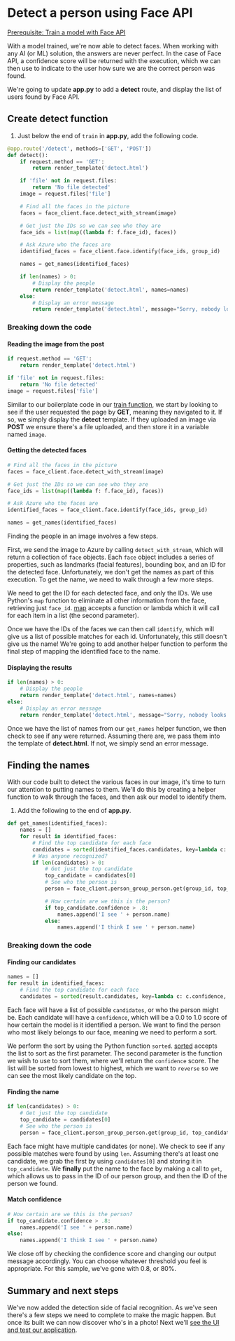 # Detect a person using Face API

[Prerequisite: Train a model with Face API](./train-face-api.md)

With a model trained, we're now able to detect faces. When working with any AI (or ML) solution, the answers are never perfect. In the case of Face API, a confidence score will be returned with the execution, which we can then use to indicate to the user how sure we are the correct person was found.

We're going to update **app.py** to add a **detect** route, and display the list of users found by Face API.

## Create detect function

1. Just below the end of `train` in **app.py**, add the following code.

``` python
@app.route('/detect', methods=['GET', 'POST'])
def detect():
    if request.method == 'GET':
        return render_template('detect.html')

    if 'file' not in request.files:
        return 'No file detected'
    image = request.files['file']

    # Find all the faces in the picture
    faces = face_client.face.detect_with_stream(image)

    # Get just the IDs so we can see who they are
    face_ids = list(map((lambda f: f.face_id), faces))

    # Ask Azure who the faces are
    identified_faces = face_client.face.identify(face_ids, group_id)

    names = get_names(identified_faces)

    if len(names) > 0:
        # Display the people
        return render_template('detect.html', names=names)
    else:
        # Display an error message
        return render_template('detect.html', message="Sorry, nobody looks familiar")
```

### Breaking down the code

#### Reading the image from the post

``` python
if request.method == 'GET':
    return render_template('detect.html')

if 'file' not in request.files:
    return 'No file detected'
image = request.files['file']
```

Similar to our boilerplate code in our [train function](./train-face-api.md), we start by looking to see if the user requested the page by **GET**, meaning they navigated to it. If so, we simply display the **detect** template. If they uploaded an image via **POST** we ensure there's a file uploaded, and then store it in a variable named `image`.

#### Getting the detected faces

``` python
# Find all the faces in the picture
faces = face_client.face.detect_with_stream(image)

# Get just the IDs so we can see who they are
face_ids = list(map((lambda f: f.face_id), faces))

# Ask Azure who the faces are
identified_faces = face_client.face.identify(face_ids, group_id)

names = get_names(identified_faces)
```

Finding the people in an image involves a few steps.

First, we send the image to Azure by calling `detect_with_stream`, which will return a collection of `face` objects. Each `face` object includes a series of properties, such as landmarks (facial features), bounding box, and an ID for the detected face. Unfortunately, we don't get the names as part of this execution. To get the name, we need to walk through a few more steps.

We need to get the ID for each detected face, and only the IDs. We use Python's `map` function to eliminate all other information from the face, retrieving just `face_id`. [map](https://docs.python.org/3/library/functions.html?highlight=sorted#map) accepts a function or lambda which it will call for each item in a list (the second parameter).

Once we have the IDs of the faces we can then call `identify`, which will give us a list of possible matches for each id. Unfortunately, this still doesn't give us the name! We're going to add another helper function to perform the final step of mapping the identified face to the name.

#### Displaying the results

``` python
if len(names) > 0:
    # Display the people
    return render_template('detect.html', names=names)
else:
    # Display an error message
    return render_template('detect.html', message="Sorry, nobody looks familiar")
```

Once we have the list of names from our `get_names` helper function, we then check to see if any were returned. Assuming there are, we pass them into the template of **detect.html**. If not, we simply send an error message.

## Finding the names

With our code built to detect the various faces in our image, it's time to turn our attention to putting names to them. We'll do this by creating a helper function to walk through the faces, and then ask our model to identify them.

1. Add the following to the end of **app.py**.

``` python
def get_names(identified_faces):
    names = []
    for result in identified_faces:
        # Find the top candidate for each face
        candidates = sorted(identified_faces.candidates, key=lambda c: c.confidence, reverse=True)
        # Was anyone recognized?
        if len(candidates) > 0:
            # Get just the top candidate
            top_candidate = candidates[0]
            # See who the person is
            person = face_client.person_group_person.get(group_id, top_candidate.person_id)

            # How certain are we this is the person?
            if top_candidate.confidence > .8:
                names.append('I see ' + person.name)
            else:
                names.append('I think I see ' + person.name)
```

### Breaking down the code

#### Finding our candidates

``` python
names = []
for result in identified_faces:
    # Find the top candidate for each face
    candidates = sorted(result.candidates, key=lambda c: c.confidence, reverse=True)
```

Each face will have a list of possible `candidates`, or who the person might be. Each candidate will have a `confidence`, which will be a 0.0 to 1.0 score of how certain the model is it identified a person. We want to find the person who most likely belongs to our face, meaning we need to perform a sort.

We perform the sort by using the Python function `sorted`. [sorted](https://docs.python.org/3/library/functions.html?highlight=sorted#sorted) accepts the list to sort as the first parameter. The second parameter is the function we wish to use to sort them, where we'll return the `confidence` score. The list will be sorted from lowest to highest, which we want to `reverse` so we can see the most likely candidate on the top.

#### Finding the name

``` python
if len(candidates) > 0:
    # Get just the top candidate
    top_candidate = candidates[0]
    # See who the person is
    person = face_client.person_group_person.get(group_id, top_candidate.person_id)
```

Each face might have multiple candidates (or none). We check to see if any possible matches were found by using `len`. Assuming there's at least one candidate, we grab the first by using `candidates[0]` and storing it in `top_candidate`. We **finally** put the name to the face by making a call to `get`, which allows us to pass in the ID of our person group, and then the ID of the person we found.

#### Match confidence

``` python
# How certain are we this is the person?
if top_candidate.confidence > .8:
    names.append('I see ' + person.name)
else:
    names.append('I think I see ' + person.name)
```

We close off by checking the confidence score and changing our output message accordingly. You can choose whatever threshold you feel is appropriate. For this sample, we've gone with 0.8, or 80%.

## Summary and next steps

We've now added the detection side of facial recognition. As we've seen there's a few steps we need to complete to make the magic happen. But once its built we can now discover who's in a photo! Next we'll [see the UI and test our application](./ui-test.md).
